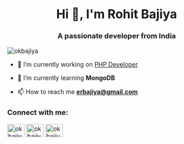 <h1 align="center">Hi 👋, I'm Rohit Bajiya</h1>
<h3 align="center">A passionate developer from India</h3>

<p align="left"> <img src="https://komarev.com/ghpvc/?username=okbajiya&label=Profile%20views&color=0e75b6&style=flat" alt="okbajiya" /> </p>

- 🔭 I’m currently working on [PHP Developer](https://github.com/okbajiya)

- 🌱 I’m currently learning **MongoDB**

- 📫 How to reach me **erbajiya@gmail.com**

<h3 align="left">Connect with me:</h3>
<p align="left">
<a href="https://twitter.com/okbajiya" target="blank"><img align="center" src="https://cdn.jsdelivr.net/npm/simple-icons@3.0.1/icons/twitter.svg" alt="okbajiya" height="30" width="40" /></a>
<a href="https://linkedin.com/in/okbajiya" target="blank"><img align="center" src="https://cdn.jsdelivr.net/npm/simple-icons@3.0.1/icons/linkedin.svg" alt="okbajiya" height="30" width="40" /></a>
<a href="https://www.leetcode.com/okbajiya" target="blank"><img align="center" src="https://cdn.jsdelivr.net/npm/simple-icons@3.0.1/icons/leetcode.svg" alt="okbajiya" height="30" width="40" /></a>
</p>
